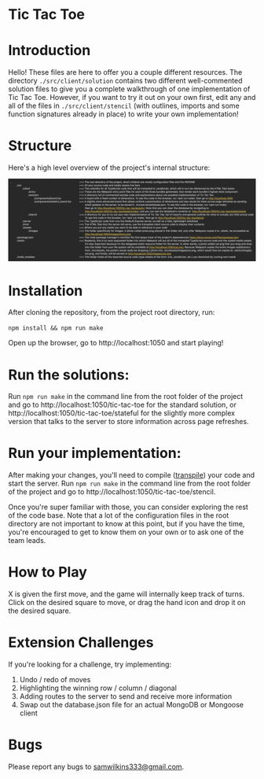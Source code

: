 # Tic Tac Toe

# Introduction

Hello! These files are here to offer you a couple different resources. The directory `./src/client/solution` contains two different
well-commented solution files to give you a complete walkthrough of one implementation of Tic Tac Toe. However, if you want to try it out on your own first, edit any and all of the files in `./src/client/stencil` (with outlines, imports and some function signatures already in place) to write your own implementation!

# Structure
Here's a high level overview of the project's internal structure:

![Project Overview](/src/assets/images/overview.png)

# Installation

After cloning the repository, from the project root directory, run:

`npm install && npm run make`

Open up the browser, go to http://localhost:1050 and start playing!

 # Run the solutions:
 
Run `npm run make` in the command line from the root folder of the project and go to http://localhost:1050/tic-tac-toe for the standard solution, or http://localhost:1050/tic-tac-toe/stateful for the slightly more complex version that talks to the server to store information across page refreshes.

# Run your implementation:

After making your changes, you'll need to compile ([transpile](https://howtodoinjava.com/typescript/transpiler-vs-compiler/)) your code and start the server. Run `npm run make` in the command line from the root folder of the project and go to http://localhost:1050/tic-tac-toe/stencil. 

Once you're super familiar with those, you can
consider exploring the rest of the code base. Note that a lot of the configuration
files in the root directory are not important to know at this point, but if you have the time,
you're encouraged to get to know them on your own or to ask one of the team leads.

# How to Play

X is given the first move, and the game will internally keep track of turns. Click on the desired square to move, or
drag the hand icon and drop it on the desired square.

# Extension Challenges

If you're looking for a challenge, try implementing:
1) Undo / redo of moves
2) Highlighting the winning row / column / diagonal
3) Adding routes to the server to send and receive more information
4) Swap out the database.json file for an actual MongoDB or Mongoose client

# Bugs

Please report any bugs to samwilkins333@gmail.com.
